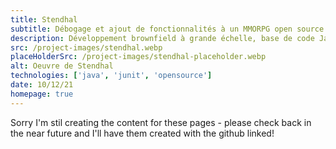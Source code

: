 ```yaml
---
title: Stendhal
subtitle: Débogage et ajout de fonctionnalités à un MMORPG open source avec 10 000 lignes de code
description: Développement brownfield à grande échelle, base de code Java open source. J'ai amélioré ma capacité à naviguer et à comprendre le code des autres tout en réalisant certains des avantages du développement piloté par les tests.
src: /project-images/stendhal.webp
placeHolderSrc: /project-images/stendhal-placeholder.webp
alt: Oeuvre de Stendhal
technologies: ['java', 'junit', 'opensource']
date: 10/12/21
homepage: true
---
```


Sorry I'm stil creating the content for these pages - please check back in the near future and I'll have them created with the github linked!
